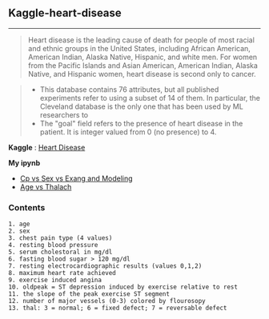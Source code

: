 ## Kaggle-heart-disease
----------------
>Heart disease is the leading cause of death for people of most racial and ethnic groups in the United States, including African American, American Indian, Alaska Native, Hispanic, and white men. For women from the Pacific Islands and Asian American, American Indian, Alaska Native, and Hispanic women, heart disease is second only to cancer.

>- This database contains 76 attributes, but all published experiments refer to using a subset of 14 of them. In particular, the Cleveland database is the only one that has been used by ML researchers to
>- The "goal" field refers to the presence of heart disease in the patient. It is integer valued from 0 (no presence) to 4.

**Kaggle** : [Heart Disease](https://www.kaggle.com/ronitf/heart-disease-uci)

**My ipynb**    
* [Cp vs Sex vs Exang and Modeling](https://github.com/RoadoneP/Machine_learning/blob/main/heart_disease/data_analysis_for_heart_disease.ipynb)
* [Age vs Thalach](https://github.com/RoadoneP/Machine_learning/blob/main/heart_disease/data_analysis_for_heart_disease(Age_vs_Thalach).ipynb)

### Contents
```
1. age
2. sex
3. chest pain type (4 values)
4. resting blood pressure
5. serum cholestoral in mg/dl
6. fasting blood sugar > 120 mg/dl
7. resting electrocardiographic results (values 0,1,2)
8. maximum heart rate achieved
9. exercise induced angina
10. oldpeak = ST depression induced by exercise relative to rest
11. the slope of the peak exercise ST segment
12. number of major vessels (0-3) colored by flourosopy
13. thal: 3 = normal; 6 = fixed defect; 7 = reversable defect
```
